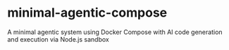 # minimal-agentic-compose
A minimal agentic system using Docker Compose with AI code generation and execution via Node.js sandbox
